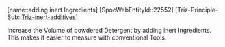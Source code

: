 ﻿---
type: TrizExample
aliases:
- adding inert Ingredients
license: CC BY-SA 4.0
copyright: https://github.com/SpocWeb
IsDeleted: false
IsReadOnly: false
Confidential: public
tags: 
- Triz/Principle/Example
---
[name::adding inert Ingredients]
[SpocWebEntityId::22552]
[Triz-Principle-Sub::[Triz-inert-additives](tech/Triz/Sub/Triz-inert-additives.md)]

Increase the Volume of powdered Detergent by adding inert Ingredients. This makes it easier to measure with conventional Tools.